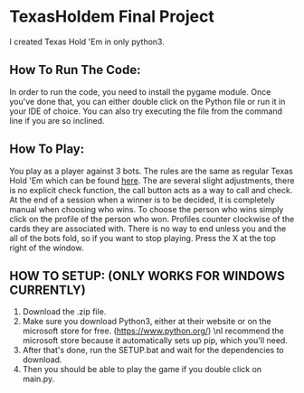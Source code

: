 # TexasHoldem Final Project
I created Texas Hold 'Em in only python3.

## How To Run The Code:
In order to run the code, you need to install the pygame module. Once you've done that, you can either double click on the Python file or run it in your IDE of choice. You can also try executing the file from the command line if you are so inclined.

## How To Play:
You play as a player against 3 bots. The rules are the same as regular Texas Hold 'Em which can be found [here](https://www.youtube.com/watch?v=GAoR9ji8D6A). The are several slight adjustments, there is no explicit check function, the call button acts as a way to call and check. At the end of a session when a winner is to be decided, it is completely manual when choosing who wins. To choose the person who wins simply click on the profile of the person who won. Profiles counter clockwise of the cards they are associated with. There is no way to end unless you and the all of the bots fold, so if you want to stop playing. Press the X at the top right of the window. 

## HOW TO SETUP: (ONLY WORKS FOR WINDOWS CURRENTLY)
1. Download the .zip file.
2. Make sure you download Python3, either at their website or on the microsoft store for free. (https://www.python.org/) \nI recommend the microsoft store because it automatically sets up pip, which you'll need.
3. After that's done, run the SETUP.bat and wait for the dependencies to download.
4. Then you should be able to play the game if you double click on main.py.
